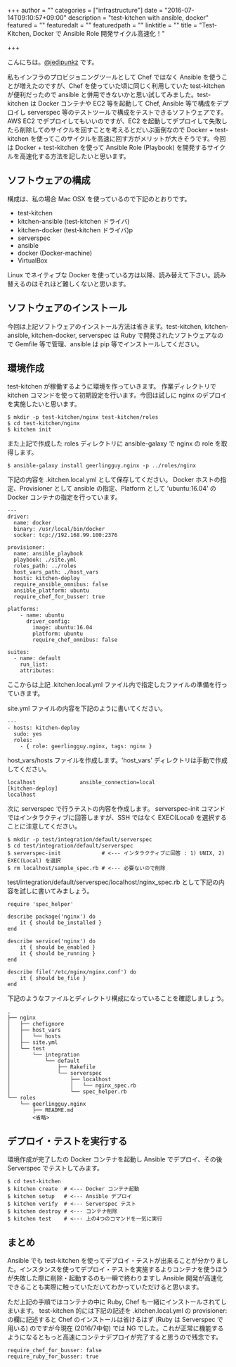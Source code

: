 +++
author = ""
categories = ["infrastructure"]
date = "2016-07-14T09:10:57+09:00"
description = "test-kitchen with ansible, docker"
featured = ""
featuredalt = ""
featuredpath = ""
linktitle = ""
title = "Test-Kitchen, Docker で Ansible Role 開発サイクル高速化！"

+++

こんにちは。<a href="https://twitter.com/jedipunkz">@jedipunkz</a> です。

私もインフラのプロビジョニングツールとして Chef ではなく Ansible を使うことが増えたのですが、Chef を使っていた頃に同じく利用していた test-kitchen が便利だったので ansible と併用できないかと思い試してみました。test-kitchen は Docker コンテナや EC2 等を起動して Chef, Ansible 等で構成をデプロイし serverspec 等のテストツールで構成をテストできるソフトウェアです。AWS EC2 でデプロイしてもいいのですが、EC2 を起動してデプロイして失敗したら削除してのサイクルを回すことを考えるとだいぶ面倒なので Docker + test-kitchen を使ってこのサイクルを高速に回す方がメリットが大きそうです。今回は Docker + test-kitchen を使って Ansible Role (Playbook) を開発するサイクルを高速化する方法を記したいと思います。

ソフトウェアの構成
----

構成は、私の場合 Mac OSX を使っているので下記のとおりです。

* test-kitchen
* kitchen-ansible (test-kitchen ドライバ)
* kitchen-docker (test-kitchen ドライバ)p
* serverspec
* ansible
* docker (Docker-machine)
* VirtualBox

Linux でネイティブな Docker を使っている方は以降、読み替えて下さい。読み替えるのはそれほど難しくないと思います。

ソフトウェアのインストール
----

今回は上記ソフトウェアのインストール方法は省きます。test-kitchen, kitchen-ansible, kitchen-docker, serverspec は Ruby で開発されたソフトウェアなので Gemfile 等で管理、ansible は pip 等でインストールしてください。

環境作成
----

test-kitchen が稼働するように環境を作っていきます。
作業ディレクトリで kitchen コマンドを使って初期設定を行います。今回は試しに nginx のデプロイを実施したいと思います。

```
$ mkdir -p test-kitchen/nginx test-kitchen/roles
$ cd test-kitchen/nginx
$ kitchen init
```

また上記で作成した roles ディレクトリに ansible-galaxy で nginx の role を取得します。

```
$ ansible-galaxy install geerlingguy.nginx -p ../roles/nginx
```

下記の内容を .kitchen.local.yml として保存してください。
Docker ホストの指定、Provisioner として ansible の指定、Platform として 'ubuntu:16.04' の Docker コンテナの指定を行っています。

```
---
driver:
  name: docker
  binary: /usr/local/bin/docker
  socker: tcp://192.168.99.100:2376

provisioner:
  name: ansible_playbook
  playbook: ./site.yml
  roles_path: ../roles
  host_vars_path: ./host_vars
  hosts: kitchen-deploy
  require_ansible_omnibus: false
  ansible_platform: ubuntu
  require_chef_for_busser: true

platforms:
    - name: ubuntu
      driver_config:
        image: ubuntu:16.04
        platform: ubuntu
        require_chef_omnibus: false

suites:
  - name: default
    run_list:
    attributes:
```

ここからは上記 .kitchen.local.yml ファイル内で指定したファイルの準備を行っていきます。

site.yml ファイルの内容を下記のように書いてください。

```
---
- hosts: kitchen-deploy
  sudo: yes
  roles:
    - { role: geerlingguy.nginx, tags: nginx }
```

host_vars/hosts ファイルを作成します。'host_vars' ディレクトリは手動で作成してください。

```
localhost              ansible_connection=local
[kitchen-deploy]
localhost
```

次に serverspec で行うテストの内容を作成します。
serverspec-init コマンドではインタラクティブに回答しますが、SSH ではなく EXEC(Local) を選択することに注意してください。

```
$ mkdir -p test/integration/default/serverspec
$ cd test/integration/default/serverspec
$ serverspec-init             # <--- インタラクティブに回答 : 1) UNIX, 2) EXEC(Local) を選択
$ rm localhost/sample_spec.rb # <--- 必要ないので削除
```

test/integration/default/serverspec/localhost/nginx_spec.rb として下記の内容を試しに書いてみましょう。

```
require 'spec_helper'

describe package('nginx') do
    it { should be_installed }
end

describe service('nginx') do
    it { should be_enabled }
    it { should be_running }
end

describe file('/etc/nginx/nginx.conf') do
    it { should be_file }
end
```

下記のようなファイルとディレクトリ構成になっていることを確認しましょう。

```
.
├── nginx
│   ├── chefignore
│   ├── host_vars
│   │   └── hosts
│   ├── site.yml
│   └── test
│       └── integration
│           └── default
│               ├── Rakefile
│               └── serverspec
│                   ├── localhost
│                   │   └── nginx_spec.rb
│                   └── spec_helper.rb
└── roles
    └── geerlingguy.nginx
        ├── README.md
        <省略>
```

デプロイ・テストを実行する
----

環境作成が完了したの Docker コンテナを起動し Ansible でデプロイ、その後 Serverspec でテストしてみます。

```
$ cd test-kitchen
$ kitchen create  # <--- Docker コンテナ起動
$ kitchen setup   # <--- Ansible デプロイ
$ kitchen verify  # <--- Serverspec テスト
$ kitchen destroy # <--- コンテナ削除
$ kitchen test    # <--- 上の4つのコマンドを一気に実行
```

まとめ
----

Ansible でも test-kitchen を使ってデプロイ・テストが出来ることが分かりました。インスタンスを使ってデプロイ・テストを実施するよりコンテナを使うほうが失敗した際に削除・起動するのも一瞬で終わりますし Ansible 開発が高速化できることも実際に触っていただいてわかっていただけると思います。

ただ上記の手順ではコンテナの中に Ruby, Chef も一緒にインストールされてしまいます。
test-kitchen 的には下記の記述を .kitchen.local.yml の provisioner: の欄に記述すると Chef のインストールは省けるはず (Ruby は Serverspec で用いる) のですが今現在 (2016/7中旬) では NG でした。これが正常に機能するようになるともっと高速にコンテナデプロイが完了すると思うので残念です。

```
require_chef_for_busser: false
require_ruby_for_busser: true
```

